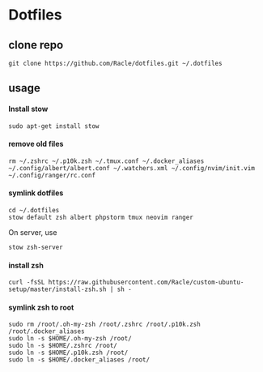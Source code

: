# Dotfiles

## clone repo

```
git clone https://github.com/Racle/dotfiles.git ~/.dotfiles
```

## usage

#### Install stow

```
sudo apt-get install stow
```

#### remove old files

```
rm ~/.zshrc ~/.p10k.zsh ~/.tmux.conf ~/.docker_aliases ~/.config/albert/albert.conf ~/.watchers.xml ~/.config/nvim/init.vim ~/.config/ranger/rc.conf
```

#### symlink dotfiles

```
cd ~/.dotfiles
stow default zsh albert phpstorm tmux neovim ranger
```

On server, use

```
stow zsh-server
```

#### install zsh

`curl -fsSL https://raw.githubusercontent.com/Racle/custom-ubuntu-setup/master/install-zsh.sh | sh -`

#### symlink zsh to root

```
sudo rm /root/.oh-my-zsh /root/.zshrc /root/.p10k.zsh /root/.docker_aliases
sudo ln -s $HOME/.oh-my-zsh /root/
sudo ln -s $HOME/.zshrc /root/
sudo ln -s $HOME/.p10k.zsh /root/
sudo ln -s $HOME/.docker_aliases /root/
```
